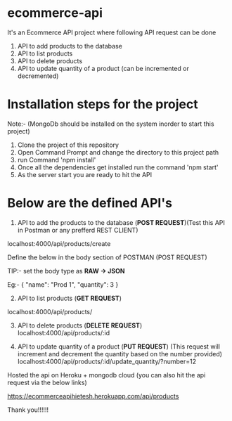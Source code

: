 # ecommerce-api
It's an Ecommerce API project where following API request can be done

1) API to add products to the database
2) API to list products
3) API to delete products
4) API to update quantity of a product (can be incremented or decremented)

# Installation steps for the project 

Note:- (MongoDb should be installed on the system inorder to start this project)

1) Clone the project of this repository
2) Open Command Prompt and change the directory to this project path
3) run Command 'npm install'
4) Once all the dependencies get installed run the command 'npm start'
5) As the server start you are ready to hit the API

# Below are the defined API's

1) API to add the products to the database (**POST REQUEST**)(Test this API in Postman or any prefferd REST CLIENT)

  localhost:4000/api/products/create

  Define the below in the body section of POSTMAN (POST REQUEST)  

  TIP:- set the body type as **RAW -> JSON**

  Eg:- 
  {
      "name": "Prod 1",
      "quantity": 3
  }

2) API to list products (**GET REQUEST**)

  localhost:4000/api/products/
  
3) API to delete products (**DELETE REQUEST**)
  localhost:4000/api/products/:id

4) API to update quantity of a product (**PUT REQUEST**)
   (This request will increment and decrement the quantity based on the number provided)
  localhost:4000/api/products/:id/update_quantity/?number=12


Hosted the api on Heroku + mongodb cloud (you can also hit the api request via the below links)

https://ecommerceapihietesh.herokuapp.com/api/products

Thank you!!!!!!



